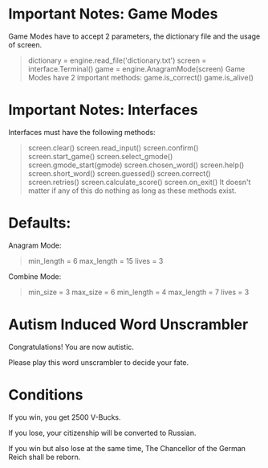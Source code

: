 # Important Notes: Game Modes
Game Modes have to accept 2 parameters, the dictionary file and the usage of screen.
>	dictionary = engine.read_file('dictionary.txt')
>	screen = interface.Terminal()
>	game = engine.AnagramMode(screen)
Game Modes have 2 important methods:
>	game.is_correct()
>	game.is_alive()

# Important Notes: Interfaces
Interfaces must have the following methods:
>	screen.clear()
>	screen.read_input()
>	screen.confirm()
>	screen.start_game()
>	screen.select_gmode()
>	screen.gmode_start(gmode)
>	screen.chosen_word()
>	screen.help()
>	screen.short_word()
>	screen.guessed()
>	screen.correct()
>	screen.retries()
>	screen.calculate_score()
>	screen.on_exit()
It doesn't matter if any of this do nothing as long as these methods exist.


# Defaults:
Anagram Mode:
>	min_length = 6
>	max_length = 15
>	lives = 3

Combine Mode:
>	min_size = 3
>	max_size = 6
>	min_length = 4
>	max_length = 7
>	lives = 3


# Autism Induced Word Unscrambler

Congratulations! You are now autistic.

Please play this word unscrambler to decide your fate.

# Conditions

If you win, you get 2500 V-Bucks.

If you lose, your citizenship will be converted to Russian.

If you win but also lose at the same time,
The Chancellor of the German Reich shall be reborn.